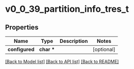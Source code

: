 # v0_0_39_partition_info_tres_t

## Properties
Name | Type | Description | Notes
------------ | ------------- | ------------- | -------------
**configured** | **char \*** |  | [optional] 

[[Back to Model list]](../README.md#documentation-for-models) [[Back to API list]](../README.md#documentation-for-api-endpoints) [[Back to README]](../README.md)


